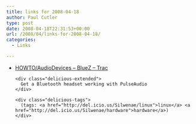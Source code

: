 ```yaml
---
title: links for 2008-04-18
author: Paul Cutler
type: post
date: 2008-04-18T22:31:53+00:00
url: /2008/04/links-for-2008-04-18/
categories:
  - Links

---
```

<ul class="delicious">
  <li>
    <div class="delicious-link">
      <a href="http://wiki.bluez.org/wiki/HOWTO/AudioDevices">HOWTO/AudioDevices &#8211; BlueZ &#8211; Trac</a>
    </div>
    
    <div class="delicious-extended">
      Get a Bluetooth headset working with PulseAudio
    </div>
    
    <div class="delicious-tags">
      (tags: <a href="http://del.icio.us/Silwenae/linux">linux</a> <a href="http://del.icio.us/Silwenae/hardware">hardware</a>)
    </div>
  </li>
</ul>